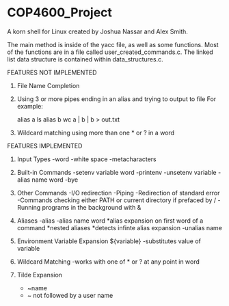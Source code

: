 # COP4600_Project
A korn shell for Linux created by Joshua Nassar and Alex Smith.

The main method is inside of the yacc file, as well as some functions.
Most of the functions are in a file called user_created_commands.c.
The linked list data structure is contained within data_structures.c.


FEATURES NOT IMPLEMENTED
1) File Name Completion

2) Using 3 or more pipes ending in an alias and trying to output to file
	For example:
	
	alias a ls
	alias b wc
	a | b | b > out.txt
	
3) Wildcard matching using more than one * or ? in a word

FEATURES IMPLEMENTED
1) Input Types
	-word
	-white space
	-metacharacters
	
2) Built-in Commands
	-setenv variable word
	-printenv
	-unsetenv variable
	-alias name word
	-bye
	
3) Other Commands
	-I/O redirection
	-Piping
	-Redirection of standard error
	-Commands checking either PATH or current directory if prefaced by /
	-Running programs in the background with &

4) Aliases
	-alias
	-alias name word
		*alias expansion on first word of a command
		*nested aliases
		*detects infinte alias expansion
	-unalias name
	
5) Environment Variable Expansion ${variable}
	-substitutes value of variable
	
6) Wildcard Matching
	-works with one of * or ? at any point in word

7) Tilde Expansion
	- ~name
	- ~ not followed by a user name
